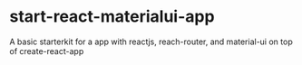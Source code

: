 # start-react-materialui-app
A basic starterkit for a app with reactjs, reach-router, and material-ui on top of create-react-app
